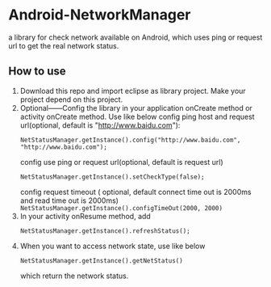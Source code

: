 # Android-NetworkManager
a library for check network available on Android, which uses ping or request url to get the real network status.


How to use
---
1. Download this repo and import eclipse as library project. Make your project depend on this project.
2. Optional——Config the library in your application onCreate method or activity onCreate method. Use like below
    config ping host and request url(optional, default is "http://www.baidu.com"):   
	```
	NetStatusManager.getInstance().config("http://www.baidu.com", "http://www.baidu.com");
	```
    config use ping or request url(optional, default is request url)
	```
	NetStatusManager.getInstance().setCheckType(false);
	```	
    config request timeout ( optional, default connect time out is 2000ms and read time out is 2000ms)
        ```
        NetStatusManager.getInstance().configTimeOut(2000, 2000)
        ```
3. In your activity onResume method, add 
   	```
	NetStatusManager.getInstance().refreshStatus();
	```
4. When you want to access network state, use like below
	```
	NetStatusManager.getInstance().getNetStatus()
	```  	
   which return the network status.
